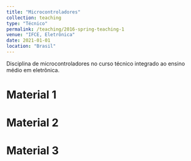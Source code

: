 ```yaml
---
title: "Microcontroladores"
collection: teaching
type: "Técnico"
permalink: /teaching/2016-spring-teaching-1
venue: "IFCE, Eletrônica"
date: 2021-01-01
location: "Brasil"
---
```


Disciplina de microcontroladores no curso técnico integrado ao ensino médio em eletrônica.

Material 1
======

Material 2
======

Material 3
======
